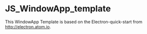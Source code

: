 # JS_WindowApp_template

This WindowApp Template is based on the Electron-quick-start from http://electron.atom.io.

